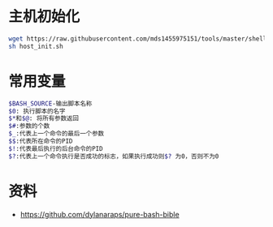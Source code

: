# 主机初始化
``` bash
wget https://raw.githubusercontent.com/mds1455975151/tools/master/shell/host_init.sh
sh host_init.sh
```

# 常用变量
``` bash
$BASH_SOURCE-输出脚本名称
$0: 执行脚本的名字
$*和$@: 将所有参数返回
$#:参数的个数
$_:代表上一个命令的最后一个参数
$$:代表所在命令的PID
$!:代表最后执行的后台命令的PID
$?:代表上一个命令执行是否成功的标志，如果执行成功则$? 为0，否则不为0
```
# 资料
- https://github.com/dylanaraps/pure-bash-bible
